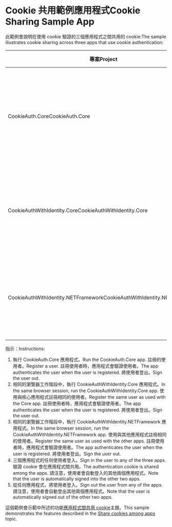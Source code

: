 # <a name="cookie-sharing-sample-app"></a><span data-ttu-id="d8feb-101">Cookie 共用範例應用程式</span><span class="sxs-lookup"><span data-stu-id="d8feb-101">Cookie Sharing Sample App</span></span>

<span data-ttu-id="d8feb-102">此範例會說明在使用 cookie 驗證的三個應用程式之間共用的 cookie:</span><span class="sxs-lookup"><span data-stu-id="d8feb-102">The sample illustrates cookie sharing across three apps that use cookie authentication:</span></span>

| <span data-ttu-id="d8feb-103">專案</span><span class="sxs-lookup"><span data-stu-id="d8feb-103">Project</span></span>                             | <span data-ttu-id="d8feb-104">描述</span><span class="sxs-lookup"><span data-stu-id="d8feb-104">Description</span></span> |
| ----------------------------------- | ----------- |
| <span data-ttu-id="d8feb-105">CookieAuth.Core</span><span class="sxs-lookup"><span data-stu-id="d8feb-105">CookieAuth.Core</span></span>                     | <span data-ttu-id="d8feb-106">ASP.NET Core Razor 頁面應用程式，而不使用 ASP.NET Core 身分識別</span><span class="sxs-lookup"><span data-stu-id="d8feb-106">ASP.NET Core Razor Pages app without using ASP.NET Core Identity</span></span> |
| <span data-ttu-id="d8feb-107">CookieAuthWithIdentity.Core</span><span class="sxs-lookup"><span data-stu-id="d8feb-107">CookieAuthWithIdentity.Core</span></span>         | <span data-ttu-id="d8feb-108">使用 ASP.NET Core 身分識別的 ASP.NET Core MVC 應用程式</span><span class="sxs-lookup"><span data-stu-id="d8feb-108">ASP.NET Core MVC app with ASP.NET Core Identity</span></span> |
| <span data-ttu-id="d8feb-109">CookieAuthWithIdentity.NETFramework</span><span class="sxs-lookup"><span data-stu-id="d8feb-109">CookieAuthWithIdentity.NETFramework</span></span> | <span data-ttu-id="d8feb-110">使用 ASP.NET Identity 的 ASP.NET Framework MVC 應用程式</span><span class="sxs-lookup"><span data-stu-id="d8feb-110">ASP.NET Framework MVC app with ASP.NET Identity</span></span> |

<span data-ttu-id="d8feb-111">指示：</span><span class="sxs-lookup"><span data-stu-id="d8feb-111">Instructions:</span></span>

1. <span data-ttu-id="d8feb-112">執行 CookieAuth.Core 應用程式。</span><span class="sxs-lookup"><span data-stu-id="d8feb-112">Run the CookieAuth.Core app.</span></span> <span data-ttu-id="d8feb-113">註冊的使用者。</span><span class="sxs-lookup"><span data-stu-id="d8feb-113">Register a user.</span></span> <span data-ttu-id="d8feb-114">註冊使用者時，應用程式會驗證使用者。</span><span class="sxs-lookup"><span data-stu-id="d8feb-114">The app authenticates the user when the user is registered.</span></span> <span data-ttu-id="d8feb-115">將使用者登出。</span><span class="sxs-lookup"><span data-stu-id="d8feb-115">Sign the user out.</span></span>
1. <span data-ttu-id="d8feb-116">相同的瀏覽器工作階段中，執行 CookieAuthWithIdentity.Core 應用程式。</span><span class="sxs-lookup"><span data-stu-id="d8feb-116">In the same browser session, run the CookieAuthWithIdentity.Core app.</span></span> <span data-ttu-id="d8feb-117">使用與核心應用程式註冊相同的使用者。</span><span class="sxs-lookup"><span data-stu-id="d8feb-117">Register the same user as used with the Core app.</span></span> <span data-ttu-id="d8feb-118">註冊使用者時，應用程式會驗證使用者。</span><span class="sxs-lookup"><span data-stu-id="d8feb-118">The app authenticates the user when the user is registered.</span></span> <span data-ttu-id="d8feb-119">將使用者登出。</span><span class="sxs-lookup"><span data-stu-id="d8feb-119">Sign the user out.</span></span>
1. <span data-ttu-id="d8feb-120">相同的瀏覽器工作階段中，執行 CookieAuthWithIdentity.NETFramework 應用程式。</span><span class="sxs-lookup"><span data-stu-id="d8feb-120">In the same browser session, run the CookieAuthWithIdentity.NETFramework app.</span></span> <span data-ttu-id="d8feb-121">使用與其他應用程式註冊相同的使用者。</span><span class="sxs-lookup"><span data-stu-id="d8feb-121">Register the same user as used with the other apps.</span></span> <span data-ttu-id="d8feb-122">註冊使用者時，應用程式會驗證使用者。</span><span class="sxs-lookup"><span data-stu-id="d8feb-122">The app authenticates the user when the user is registered.</span></span> <span data-ttu-id="d8feb-123">將使用者登出。</span><span class="sxs-lookup"><span data-stu-id="d8feb-123">Sign the user out.</span></span>
1. <span data-ttu-id="d8feb-124">三個應用程式的任何使用者登入。</span><span class="sxs-lookup"><span data-stu-id="d8feb-124">Sign in the user to any of the three apps.</span></span> <span data-ttu-id="d8feb-125">驗證 cookie 會在應用程式間共用。</span><span class="sxs-lookup"><span data-stu-id="d8feb-125">The authentication cookie is shared among the apps.</span></span> <span data-ttu-id="d8feb-126">請注意，使用者會自動登入的其他兩個應用程式。</span><span class="sxs-lookup"><span data-stu-id="d8feb-126">Note that the user is automatically signed into the other two apps.</span></span>
1. <span data-ttu-id="d8feb-127">從任何應用程式，將使用者登入。</span><span class="sxs-lookup"><span data-stu-id="d8feb-127">Sign out the user from any of the apps.</span></span> <span data-ttu-id="d8feb-128">請注意，使用者會自動登出其他兩個應用程式。</span><span class="sxs-lookup"><span data-stu-id="d8feb-128">Note that the user is automatically signed out of the other two apps.</span></span>

<span data-ttu-id="d8feb-129">這個範例會示範中所述的功能[應用程式間共用 cookie](https://docs.microsoft.com/aspnet/core/security/cookie-sharing)主題。</span><span class="sxs-lookup"><span data-stu-id="d8feb-129">This sample demonstrates the features described in the [Share cookies among apps](https://docs.microsoft.com/aspnet/core/security/cookie-sharing) topic.</span></span>
